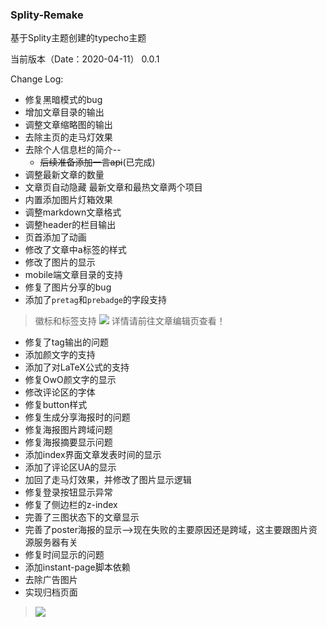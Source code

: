 ### Splity-Remake

基于Splity主题创建的typecho主题

当前版本（Date：2020-04-11） 0.0.1

Change Log: 

- 修复黑暗模式的bug
- 增加文章目录的输出
- 调整文章缩略图的输出
- 去除主页的走马灯效果
- 去除个人信息栏的简介-- 
    - ~~后续准备添加一言api~~(已完成)
- 调整最新文章的数量
- 文章页自动隐藏 最新文章和最热文章两个项目
- 内置添加图片灯箱效果
- 调整markdown文章格式
- 调整header的栏目输出
- 页首添加了动画
- 修改了文章中a标签的样式
- 修改了图片的显示
- mobile端文章目录的支持
- 修复了图片分享的bug
- 添加了`pretag`和`prebadge`的字段支持

> 徽标和标签支持
> <img src="https://img.tanknee.cn/blogpicbed/2020/04/2020041177f60cc42daeb.png"/>
> 详情请前往文章编辑页查看！

- 修复了tag输出的问题
- 添加颜文字的支持
- 添加了对LaTeX公式的支持
- 修复OwO颜文字的显示
- 修改评论区的字体
- 修复button样式
- 修复生成分享海报时的问题
 - 修复海报图片跨域问题
 - 修复海报摘要显示问题
- 添加index界面文章发表时间的显示
- 添加了评论区UA的显示
- 加回了走马灯效果，并修改了图片显示逻辑
- 修复登录按钮显示异常
- 修复了侧边栏的z-index
- 完善了三图状态下的文章显示
- 完善了poster海报的显示-->现在失败的主要原因还是跨域，这主要跟图片资源服务器有关
- 修复时间显示的问题
- 添加instant-page脚本依赖
- 去除广告图片
- 实现归档页面

> <img src="https://img.tanknee.cn/blogpicbed/2020/04/202004217bcc85c4cc1f9.png"/>

